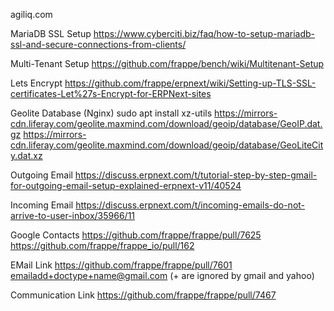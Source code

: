 agiliq.com

MariaDB SSL Setup
https://www.cyberciti.biz/faq/how-to-setup-mariadb-ssl-and-secure-connections-from-clients/

Multi-Tenant Setup
https://github.com/frappe/bench/wiki/Multitenant-Setup

Lets Encrypt
https://github.com/frappe/erpnext/wiki/Setting-up-TLS-SSL-certificates-Let%27s-Encrypt-for-ERPNext-sites

Geolite Database (Nginx)
sudo apt install xz-utils
https://mirrors-cdn.liferay.com/geolite.maxmind.com/download/geoip/database/GeoIP.dat.gz
https://mirrors-cdn.liferay.com/geolite.maxmind.com/download/geoip/database/GeoLiteCity.dat.xz

Outgoing Email
https://discuss.erpnext.com/t/tutorial-step-by-step-gmail-for-outgoing-email-setup-explained-erpnext-v11/40524

Incoming Email
https://discuss.erpnext.com/t/incoming-emails-do-not-arrive-to-user-inbox/35966/11

Google Contacts
https://github.com/frappe/frappe/pull/7625
https://github.com/frappe/frappe_io/pull/162

EMail Link
https://github.com/frappe/frappe/pull/7601  emailadd+doctype+name@gmail.com  (+ are ignored by gmail and yahoo)

Communication Link
https://github.com/frappe/frappe/pull/7467  

